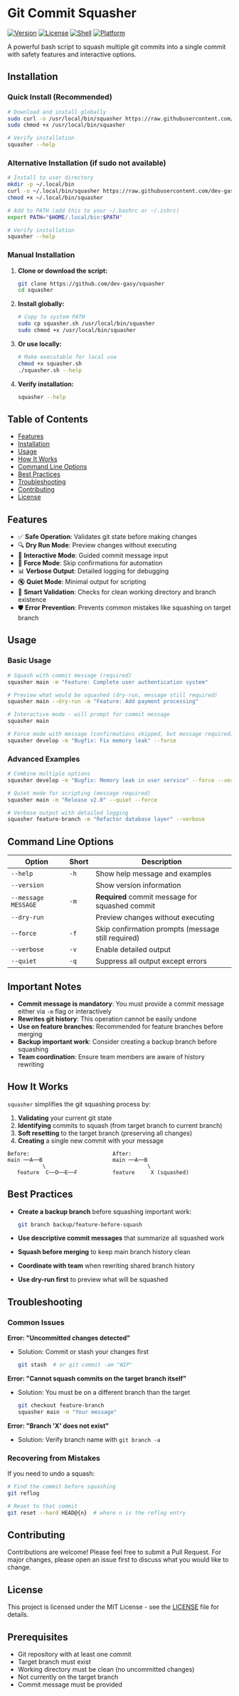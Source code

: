 # Git Commit Squasher

[![Version](https://img.shields.io/badge/version-2.1-blue.svg)](https://github.com/dev-gasy/squasher/releases)
[![License](https://img.shields.io/badge/license-MIT-green.svg)](LICENSE)
[![Shell](https://img.shields.io/badge/shell-bash-orange.svg)](https://www.gnu.org/software/bash/)
[![Platform](https://img.shields.io/badge/platform-Linux%20%7C%20macOS-lightgrey.svg)](https://github.com/dev-gasy/squasher)

A powerful bash script to squash multiple git commits into a single commit with safety features and interactive options.

## Installation

### Quick Install (Recommended)

```bash
# Download and install globally
sudo curl -o /usr/local/bin/squasher https://raw.githubusercontent.com/dev-gasy/squasher/main/squasher.sh
sudo chmod +x /usr/local/bin/squasher

# Verify installation
squasher --help
```

### Alternative Installation (if sudo not available)

```bash
# Install to user directory
mkdir -p ~/.local/bin
curl -o ~/.local/bin/squasher https://raw.githubusercontent.com/dev-gasy/squasher/main/squasher.sh
chmod +x ~/.local/bin/squasher

# Add to PATH (add this to your ~/.bashrc or ~/.zshrc)
export PATH="$HOME/.local/bin:$PATH"

# Verify installation
squasher --help
```

### Manual Installation

1. **Clone or download the script:**
   ```bash
   git clone https://github.com/dev-gasy/squasher
   cd squasher
   ```

2. **Install globally:**
   ```bash
   # Copy to system PATH
   sudo cp squasher.sh /usr/local/bin/squasher
   sudo chmod +x /usr/local/bin/squasher
   ```

3. **Or use locally:**
   ```bash
   # Make executable for local use
   chmod +x squasher.sh
   ./squasher.sh --help
   ```

4. **Verify installation:**
   ```bash
   squasher --help
   ```

## Table of Contents

- [Features](#features)
- [Installation](#installation)
- [Usage](#usage)
- [How It Works](#how-it-works)
- [Command Line Options](#command-line-options)
- [Best Practices](#best-practices)
- [Troubleshooting](#troubleshooting)
- [Contributing](#contributing)
- [License](#license)

## Features

- ✅ **Safe Operation**: Validates git state before making changes
- 🔍 **Dry Run Mode**: Preview changes without executing
- 💬 **Interactive Mode**: Guided commit message input
- 🚀 **Force Mode**: Skip confirmations for automation
- 📊 **Verbose Output**: Detailed logging for debugging
- 🔇 **Quiet Mode**: Minimal output for scripting
- 🎯 **Smart Validation**: Checks for clean working directory and branch existence
- 🛡️ **Error Prevention**: Prevents common mistakes like squashing on target branch

## Usage

### Basic Usage

```bash
# Squash with commit message (required)
squasher main -m "Feature: Complete user authentication system"

# Preview what would be squashed (dry-run, message still required)
squasher main --dry-run -m "Feature: Add payment processing"

# Interactive mode - will prompt for commit message
squasher main

# Force mode with message (confirmations skipped, but message required)
squasher develop -m "Bugfix: Fix memory leak" --force
```

### Advanced Examples

```bash
# Combine multiple options
squasher develop -m "Bugfix: Memory leak in user service" --force --verbose

# Quiet mode for scripting (message required)
squasher main -m "Release v2.0" --quiet --force

# Verbose output with detailed logging
squasher feature-branch -m "Refactor database layer" --verbose
```

## Command Line Options

| Option              | Short | Description                               |
|---------------------|-------|-------------------------------------------|
| `--help`            | `-h`  | Show help message and examples            |
| `--version`         |       | Show version information                  |
| `--message MESSAGE` | `-m`  | **Required** commit message for squashed commit |
| `--dry-run`         |       | Preview changes without executing         |
| `--force`           | `-f`  | Skip confirmation prompts (message still required) |
| `--verbose`         | `-v`  | Enable detailed output                    |
| `--quiet`           | `-q`  | Suppress all output except errors         |

## Important Notes

- **Commit message is mandatory**: You must provide a commit message either via `-m` flag or interactively
- **Rewrites git history**: This operation cannot be easily undone
- **Use on feature branches**: Recommended for feature branches before merging
- **Backup important work**: Consider creating a backup branch before squashing
- **Team coordination**: Ensure team members are aware of history rewriting

## How It Works

`squasher` simplifies the git squashing process by:

1. **Validating** your current git state
2. **Identifying** commits to squash (from target branch to current branch)
3. **Soft resetting** to the target branch (preserving all changes)
4. **Creating** a single new commit with your message

```
Before:                          After:
main ──A──B                      main ──A──B
           \                                \
   feature  C──D──E──F           feature     X (squashed)
```

## Best Practices

- **Create a backup branch** before squashing important work:
  ```bash
  git branch backup/feature-before-squash
  ```

- **Use descriptive commit messages** that summarize all squashed work

- **Squash before merging** to keep main branch history clean

- **Coordinate with team** when rewriting shared branch history

- **Use dry-run first** to preview what will be squashed

## Troubleshooting

### Common Issues

**Error: "Uncommitted changes detected"**
- Solution: Commit or stash your changes first
  ```bash
  git stash  # or git commit -am "WIP"
  ```

**Error: "Cannot squash commits on the target branch itself"**
- Solution: You must be on a different branch than the target
  ```bash
  git checkout feature-branch
  squasher main -m "Your message"
  ```

**Error: "Branch 'X' does not exist"**
- Solution: Verify branch name with `git branch -a`

### Recovering from Mistakes

If you need to undo a squash:
```bash
# Find the commit before squashing
git reflog

# Reset to that commit
git reset --hard HEAD@{n}  # where n is the reflog entry
```

## Contributing

Contributions are welcome! Please feel free to submit a Pull Request. For major changes, please open an issue first to discuss what you would like to change.

## License

This project is licensed under the MIT License - see the [LICENSE](LICENSE) file for details.

## Prerequisites

- Git repository with at least one commit
- Target branch must exist
- Working directory must be clean (no uncommitted changes)
- Not currently on the target branch
- Commit message must be provided
